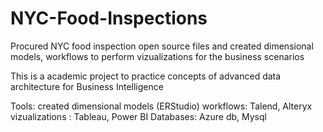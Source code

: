 # NYC-Food-Inspections
Procured NYC food inspection open source files and created dimensional models, workflows to perform vizualizations for the business scenarios 

This is a academic project to practice concepts of advanced data architecture for Business Intelligence

Tools: 
created dimensional models (ERStudio)
workflows: Talend, Alteryx
vizualizations : Tableau, Power BI
Databases: Azure db, Mysql
